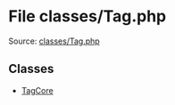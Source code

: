 File classes/Tag.php
=========

Source: [classes/Tag.php](https://github.com/PrestaShop/PrestaShop/blob/1.6.1.1/classes/Tag.php)


Classes
-------

* [TagCore](class.TagCore.md)

